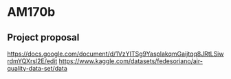 # AM170b
## Project proposal
https://docs.google.com/document/d/1VzYITSg9YasplakqmGaijtqq8JRtLSiwrdmYQXrsl2E/edit
https://www.kaggle.com/datasets/fedesoriano/air-quality-data-set/data
